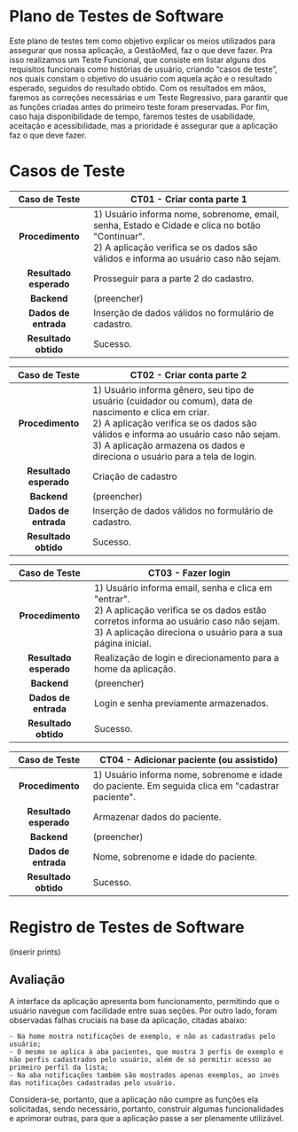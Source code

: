 # Plano de Testes de Software

Este plano de testes tem como objetivo explicar os meios utilizados para assegurar que nossa aplicação, a GestãoMed, faz o que deve fazer. Pra isso realizamos um Teste Funcional, que consiste em listar alguns dos requisitos funcionais como histórias de usuário, criando “casos de teste”, nos quais constam o objetivo do usuário com aquela ação e o resultado esperado, seguidos do resultado obtido.
	Com os resultados em mãos, faremos as correções necessárias e um Teste Regressivo, para garantir que as funções criadas antes do primeiro teste foram preservadas. Por fim, caso haja disponibilidade de tempo, faremos testes de usabilidade, aceitação e acessibilidade, mas a prioridade é assegurar que a aplicação faz o que deve fazer.
 
# Casos de Teste

**Caso de Teste** | **CT01 - Criar conta parte 1**
 :--------------: | ------------
**Procedimento**  | 1) Usuário informa nome, sobrenome, email, senha, Estado e Cidade e clica no botão "Continuar".<br>2) A aplicação verifica se os dados são válidos e informa ao usuário caso não sejam.
**Resultado esperado** | Prosseguir para a parte 2 do cadastro.
**Backend** | (preencher)
**Dados de entrada** | Inserção de dados válidos no formulário de cadastro.
**Resultado obtido** | Sucesso.

**Caso de Teste** | **CT02 - Criar conta parte 2**
 :--------------: | ------------
**Procedimento**  | 1) Usuário informa gênero, seu tipo de usuário (cuidador ou comum), data de nascimento e clica em criar.<br>2) A aplicação verifica se os dados são válidos e informa ao usuário caso não sejam.<br> 3) A aplicação armazena os dados e direciona o usuário para a tela de login.
**Resultado esperado** | Criação de cadastro
**Backend** | (preencher)
**Dados de entrada** | Inserção de dados válidos no formulário de cadastro.
**Resultado obtido** | Sucesso.

**Caso de Teste** | **CT03 - Fazer login**
 :--------------: | ------------
**Procedimento**  | 1) Usuário informa email, senha e clica em "entrar".<br>2) A aplicação verifica se os dados estão corretos informa ao usuário caso não sejam.<br> 3) A aplicação direciona o usuário para a sua página inicial.
**Resultado esperado** | Realização de login e direcionamento para a home da aplicação.
**Backend** | (preencher)
**Dados de entrada** | Login e senha previamente armazenados.
**Resultado obtido** | Sucesso.

**Caso de Teste** | **CT04 - Adicionar paciente (ou assistido)**
 :--------------: | ------------
**Procedimento**  | 1) Usuário informa nome, sobrenome e idade do paciente. Em seguida clica em "cadastrar paciente".
**Resultado esperado** | Armazenar dados do paciente.
**Backend** | (preencher)
**Dados de entrada** | Nome, sobrenome e idade do paciente.
**Resultado obtido** | Sucesso.

# Registro de Testes de Software

(inserir prints)



## Avaliação

A interface da aplicação apresenta bom funcionamento, permitindo que o usuário navegue com facilidade entre suas seções. Por outro lado, foram observadas falhas cruciais na base da aplicação, citadas abaixo:

    - Na home mostra notificações de exemplo, e não as cadastradas pelo usuário;
    - O mesmo se aplica à aba pacientes, que mostra 3 perfis de exemplo e não perfis cadastrados pelo usuário, além de só permitir acesso ao primeiro perfil da lista;
    - Na aba notificações também são mostrados apenas exemplos, ao invés das notificações cadastradas pelo usuário.      

Considera-se, portanto, que a aplicação não cumpre as funções ela solicitadas, sendo necessário, portanto, construir algumas funcionalidades e aprimorar outras, para que a aplicação passe a ser plenamente utilizável.
